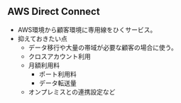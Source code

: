 ## AWS Direct Connect
* AWS環境から顧客環境に専用線をひくサービス。
* 抑えておきたい点
  * データ移行や大量の帯域が必要な顧客の場合に使う。
  * クロスアカウント利用
  * 月額利用料
    * ポート利用料
    * データ転送量
  * オンプレミスとの連携設定など